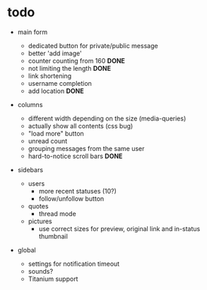 # todo

- main form
  - dedicated button for private/public message
  - better 'add image'
  - counter counting from 160 **DONE**
  - not limiting the length **DONE**
  - link shortening
  - username completion
  - add location **DONE**

- columns
  - different width depending on the size (media-queries)
  - actually show all contents (css bug)
  - "load more" button
  - unread count
  - grouping messages from the same user
  - hard-to-notice scroll bars **DONE**

- sidebars
  - users
    - more recent statuses (10?)
    - follow/unfollow button
  - quotes
    - thread mode
  - pictures
    - use correct sizes for preview, original link and in-status thumbnail

- global
  - settings for notification timeout
  - sounds?
  - Titanium support


